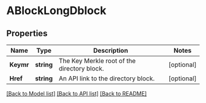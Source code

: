 # ABlockLongDblock

## Properties
Name | Type | Description | Notes
------------ | ------------- | ------------- | -------------
**Keymr** | **string** | The Key Merkle root of the directory block. | [optional] 
**Href** | **string** | An API link to the directory block. | [optional] 

[[Back to Model list]](../README.md#documentation-for-models) [[Back to API list]](../README.md#documentation-for-api-endpoints) [[Back to README]](../README.md)



